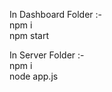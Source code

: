 In Dashboard Folder :- <br/>
npm i<br/>
npm start<br/>

In Server Folder :- <br/>
npm i<br/>
node app.js
